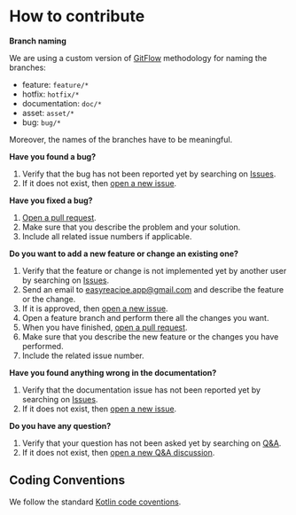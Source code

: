 # How to contribute

**Branch naming**

We are using a custom version of [GitFlow](https://www.atlassian.com/git/tutorials/comparing-workflows/gitflow-workflow) methodology for naming the branches:
- feature: `feature/*`
- hotfix: `hotfix/*`
- documentation: `doc/*`
- asset: `asset/*`
- bug: `bug/*`

Moreover, the names of the branches have to be meaningful.

**Have you found a bug?**
1. Verify that the bug has not been reported yet by searching on [Issues](https://github.com/EasyRecipe/Easy-Recipe/issues?q=is%3Aopen+is%3Aissue+label%3Abug).
2. If it does not exist, then [open a new issue](https://github.com/EasyRecipe/Easy-Recipe/issues/new?assignees=&labels=bug&template=bug_report.md&title=%5BBug%5D+Bug+title).

**Have you fixed a bug?**
1. [Open a pull request](https://github.com/EasyRecipe/Easy-Recipe/pulls).
2. Make sure that you describe the problem and your solution.
3. Include all related issue numbers if applicable.

**Do you want to add a new feature or change an existing one?**
1. Verify that the feature or change is not implemented yet by another user by searching on [Issues](https://github.com/EasyRecipe/Easy-Recipe/issues?q=is%3Aopen+is%3Aissue+label%3Aenhancement).
2. Send an email to easyreacipe.app@gmail.com and describe the feature or the change.
3. If it is approved, then [open a new issue](https://github.com/EasyRecipe/Easy-Recipe/issues/new?assignees=&labels=enhancement&template=feature_request.md&title=%5BFeature%5D+Feature+name).
4. Open a feature branch and perform there all the changes you want.
5. When you have finished, [open a pull request](https://github.com/EasyRecipe/Easy-Recipe/pulls).
6. Make sure that you describe the new feature or the changes you have performed.
7. Include the related issue number.

**Have you found anything wrong in the documentation?**
1. Verify that the documentation issue has not been reported yet by searching on [Issues](https://github.com/EasyRecipe/Easy-Recipe/issues?q=is%3Aopen+is%3Aissue+label%3Adocumentation).
2. If it does not exist, then [open a new issue](https://github.com/EasyRecipe/Easy-Recipe/issues/new?assignees=&labels=documentation&template=documentation-update.md&title=%5BDocumentation%5D+Documentation+title).

**Do you have any question?**
1. Verify that your question has not been asked yet by searching on [Q&A](https://github.com/EasyRecipe/Easy-Recipe/discussions/categories/q-a).
2. If it does not exist, then [open a new Q&A discussion](https://github.com/EasyRecipe/Easy-Recipe/discussions/new).

## Coding Conventions
We follow the standard [Kotlin code coventions](https://kotlinlang.org/docs/coding-conventions.html).
